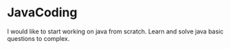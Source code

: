 # JavaCoding
I would like to start working on java from scratch. Learn and solve java basic questions to complex.
